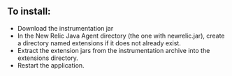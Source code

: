 ## To install:

- Download the instrumentation jar
- In the New Relic Java Agent directory (the one with newrelic.jar), create a directory named extensions if it does not already exist.
- Extract the extension jars from the instrumentation archive into the extensions directory.
- Restart the application.
